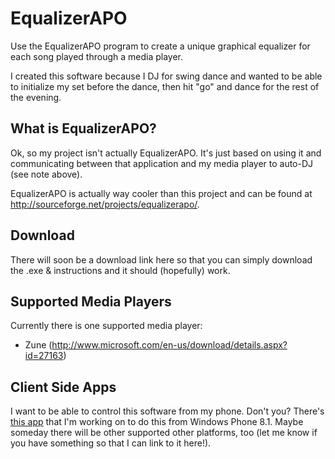 # EqualizerAPO
Use the EqualizerAPO program to create a unique graphical equalizer for each song played through a media player.

I created this software because I DJ for swing dance and wanted to be able to initialize my set before the dance, then hit "go" and dance for the rest of the evening.

## What is EqualizerAPO?
Ok, so my project isn't actually EqualizerAPO. It's just based on using it and communicating between that application and my media player to auto-DJ (see note above).

EqualizerAPO is actually way cooler than this project and can be found at http://sourceforge.net/projects/equalizerapo/.

## Download
There will soon be a download link here so that you can simply download the .exe & instructions and it should (hopefully) work.

## Supported Media Players
Currently there is one supported media player:
* Zune (http://www.microsoft.com/en-us/download/details.aspx?id=27163)

## Client Side Apps
I want to be able to control this software from my phone. Don't you?
There's [this app](https://github.com/gladclef/EqualizerAPO_Connect) that I'm working on to do this from Windows Phone 8.1.
Maybe someday there will be other supported other platforms, too (let me know if you have something so that I can link to it here!).
